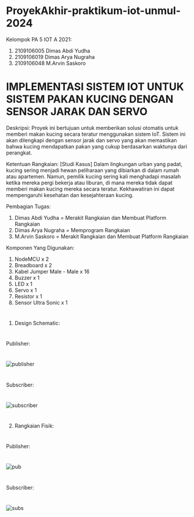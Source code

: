 # ProyekAkhir-praktikum-iot-unmul-2024
Kelompok PA 5 IOT A 2021:
1. 2109106005 Dimas Abdi Yudha
2. 2109106019 Dimas Arya Nugraha
3. 2109106048 M.Arvin Saskoro


# IMPLEMENTASI SISTEM IOT UNTUK SISTEM PAKAN KUCING DENGAN SENSOR JARAK DAN SERVO
Deskripsi:
Proyek ini bertujuan untuk memberikan solusi otomatis untuk memberi makan kucing secara teratur menggunakan sistem IoT. Sistem ini akan dilengkapi dengan sensor jarak dan servo yang akan memastikan bahwa kucing mendapatkan pakan yang cukup berdasarkan waktunya dari perangkat.

Ketentuan Rangkaian:
[Studi Kasus]
Dalam lingkungan urban yang padat, kucing sering menjadi hewan peliharaan yang dibiarkan di dalam rumah atau apartemen. Namun, pemilik kucing sering kali menghadapi masalah ketika mereka pergi bekerja atau liburan, di mana mereka tidak dapat memberi makan kucing mereka secara teratur. Kekhawatiran ini dapat mempengaruhi kesehatan dan kesejahteraan kucing.

Pembagian Tugas:
1. Dimas Abdi Yudha = Merakit Rangkaian dan Membuat Platform Rangkaian
2. Dimas Arya Nugraha = Memprogram Rangkaian
3. M.Arvin Saskoro = Merakit Rangkaian dan Membuat Platform Rangkaian

Komponen Yang Digunakan:
1.	NodeMCU x 2
2.	Breadboard x 2
3.	Kabel Jumper Male - Male x 16
4.	Buzzer x 1
5.	LED x 1
6.	Servo x 1
7.	Resistor x 1
8.	Sensor Ultra Sonic x 1


#
1. Design Schematic:
#
Publisher:
#
![publisher](https://github.com/DimasYudha1223/posttest1-praktikum-iot-unmul-2024/assets/93185675/7e2df8a5-06f2-4ded-8dc8-25c7a3b34fb3)
#
Subscriber:
#
![subscriber](https://github.com/DimasYudha1223/posttest1-praktikum-iot-unmul-2024/assets/93185675/a2fc732f-c7d3-4f91-8fdd-ea43dbfae55e)
#


#
2. Rangkaian Fisik:
#
Publisher:
#
![pub](https://github.com/DimasYudha1223/posttest1-praktikum-iot-unmul-2024/assets/93185675/2299cd87-070b-4ae0-bf4e-ef25edd7e23c)
#
Subscriber:
#
![subs](https://github.com/DimasYudha1223/posttest1-praktikum-iot-unmul-2024/assets/93185675/b7a0a505-448e-45bd-b0e9-da51b60325e7)
#




